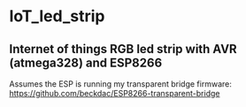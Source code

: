 # IoT_led_strip
Internet of things RGB led strip with AVR (atmega328) and ESP8266
---

Assumes the ESP is running my transparent bridge firmware: https://github.com/beckdac/ESP8266-transparent-bridge


